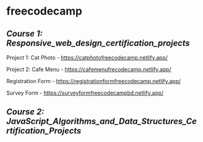 # freecodecamp

## _Course 1: Responsive_web_design_certification_projects_

Project 1: Cat Photo - https://catphotofreecodecamp.netlify.app/

Project 2: Cafe Menu - https://cafemenufrecodecamp.netlify.app/

Registration Form - https://registrationformfreecodecamp.netlify.app/

Survey Form - https://surveyformfreecodecampbd.netlify.app/


## _Course 2: JavaScript_Algorithms_and_Data_Structures_Certification_Projects_



